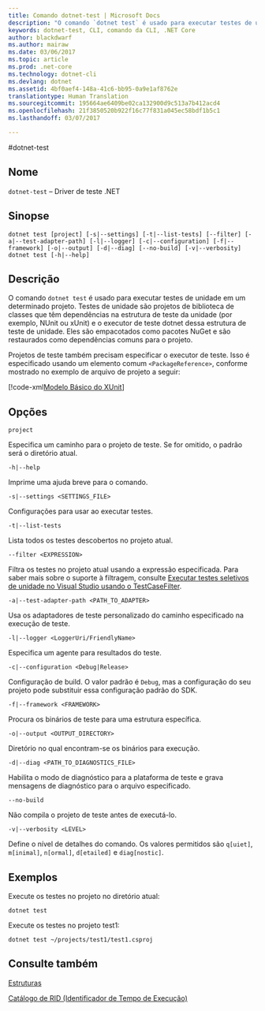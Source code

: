 ```yaml
---
title: Comando dotnet-test | Microsoft Docs
description: "O comando `dotnet test` é usado para executar testes de unidade em um determinado projeto."
keywords: dotnet-test, CLI, comando da CLI, .NET Core
author: blackdwarf
ms.author: mairaw
ms.date: 03/06/2017
ms.topic: article
ms.prod: .net-core
ms.technology: dotnet-cli
ms.devlang: dotnet
ms.assetid: 4bf0aef4-148a-41c6-bb95-0a9e1af8762e
translationtype: Human Translation
ms.sourcegitcommit: 195664ae6409be02ca132900d9c513a7b412acd4
ms.openlocfilehash: 21f3850520b922f16c77f831a045ec58bdf1b5c1
ms.lasthandoff: 03/07/2017

---
```


#<a name="dotnet-test"></a>dotnet-test

## <a name="name"></a>Nome

`dotnet-test` – Driver de teste .NET

## <a name="synopsis"></a>Sinopse

```
dotnet test [project] [-s|--settings] [-t|--list-tests] [--filter] [-a|--test-adapter-path] [-l|--logger] [-c|--configuration] [-f|--framework] [-o|--output] [-d|--diag] [--no-build] [-v|--verbosity]
dotnet test [-h|--help]
```

## <a name="description"></a>Descrição

O comando `dotnet test` é usado para executar testes de unidade em um determinado projeto. Testes de unidade são projetos de biblioteca de classes que têm dependências na estrutura de teste da unidade (por exemplo, NUnit ou xUnit) e o executor de teste dotnet dessa estrutura de teste de unidade. Eles são empacotados como pacotes NuGet e são restaurados como dependências comuns para o projeto.

Projetos de teste também precisam especificar o executor de teste. Isso é especificado usando um elemento comum `<PackageReference>`, conforme mostrado no exemplo de arquivo de projeto a seguir:

[!code-xml[Modelo Básico do XUnit](../../../samples/snippets/csharp/xunit-test/xunit-test.csproj)]

## <a name="options"></a>Opções

`project`
    
Especifica um caminho para o projeto de teste. Se for omitido, o padrão será o diretório atual.

`-h|--help`

Imprime uma ajuda breve para o comando.

`-s|--settings <SETTINGS_FILE>`

Configurações para usar ao executar testes. 

`-t|--list-tests`

Lista todos os testes descobertos no projeto atual. 

`--filter <EXPRESSION>`

Filtra os testes no projeto atual usando a expressão especificada. Para saber mais sobre o suporte à filtragem, consulte [Executar testes seletivos de unidade no Visual Studio usando o TestCaseFilter](https://aka.ms/vstest-filtering).

`-a|--test-adapter-path <PATH_TO_ADAPTER>`

Usa os adaptadores de teste personalizado do caminho especificado na execução de teste. 

`-l|--logger <LoggerUri/FriendlyName>`

Especifica um agente para resultados do teste. 

`-c|--configuration <Debug|Release>`

Configuração de build. O valor padrão é `Debug`, mas a configuração do seu projeto pode substituir essa configuração padrão do SDK.

`-f|--framework <FRAMEWORK>`

Procura os binários de teste para uma estrutura específica.

`-o|--output <OUTPUT_DIRECTORY>`

Diretório no qual encontram-se os binários para execução.

`-d|--diag <PATH_TO_DIAGNOSTICS_FILE>`

Habilita o modo de diagnóstico para a plataforma de teste e grava mensagens de diagnóstico para o arquivo especificado. 

`--no-build` 

Não compila o projeto de teste antes de executá-lo.

`-v|--verbosity <LEVEL>`

Define o nível de detalhes do comando. Os valores permitidos são `q[uiet]`, `m[inimal]`, `n[ormal]`, `d[etailed]` e `diag[nostic]`.

## <a name="examples"></a>Exemplos

Execute os testes no projeto no diretório atual:

`dotnet test` 

Execute os testes no projeto test1:

`dotnet test ~/projects/test1/test1.csproj` 

## <a name="see-also"></a>Consulte também

[Estruturas](../../standard/frameworks.md)

[Catálogo de RID (Identificador de Tempo de Execução)](../rid-catalog.md)
